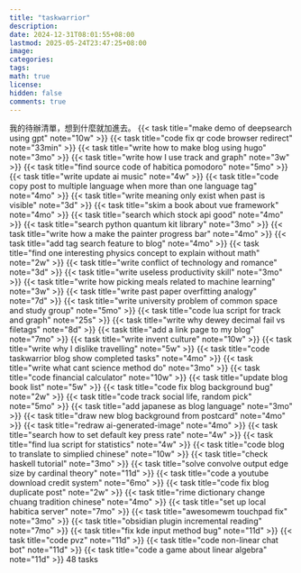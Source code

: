 ```yaml
---
title: "taskwarrior"
description: 
date: 2024-12-31T08:01:55+08:00
lastmod: 2025-05-24T23:47:25+08:00
image: 
categories: 
tags: 
math: true
license: 
hidden: false
comments: true
---
```


我的待辦清單，想到什麼就加進去。
{{< task title="make demo of deepsearch using gpt" note="10w" >}}
{{< task title="code fix qr code browser redirect" note="33min" >}}
{{< task title="write how to make blog using hugo" note="3mo" >}}
{{< task title="write how I use track and graph" note="3w" >}}
{{< task title="find source code of habitica pomodoro" note="5mo" >}}
{{< task title="write update ai music" note="4w" >}}
{{< task title="code copy post to multiple language when more than one language tag" note="4mo" >}}
{{< task title="write meaning only exist when past is visible" note="3d" >}}
{{< task title="skim a book about vue framework" note="4mo" >}}
{{< task title="search which stock api good" note="4mo" >}}
{{< task title="search python quantum kit library" note="3mo" >}}
{{< task title="write how a make the painter progress bar" note="4mo" >}}
{{< task title="add tag search feature to blog" note="4mo" >}}
{{< task title="find one interesting physics concept to explain without math" note="2w" >}}
{{< task title="write conflict of technology and romance" note="3d" >}}
{{< task title="write useless productivity skill" note="3mo" >}}
{{< task title="write how picking meals related to machine learning" note="3w" >}}
{{< task title="write past paper overfitting analogy" note="7d" >}}
{{< task title="write university problem of common space and study group" note="5mo" >}}
{{< task title="code lua script for track and graph" note="25s" >}}
{{< task title="write why dewey decimal fail vs filetags" note="8d" >}}
{{< task title="add a link page to my blog" note="7mo" >}}
{{< task title="write invent culture" note="10w" >}}
{{< task title="write why I dislike travelling" note="5w" >}}
{{< task title="code taskwarrior blog show completed tasks" note="4mo" >}}
{{< task title="write what cant science method do" note="3mo" >}}
{{< task title="code financial calculator" note="10w" >}}
{{< task title="update blog book list" note="5w" >}}
{{< task title="code fix blog background bug" note="2w" >}}
{{< task title="code track social life, random pick" note="5mo" >}}
{{< task title="add japanese as blog language" note="3mo" >}}
{{< task title="draw new blog background from postcard" note="4mo" >}}
{{< task title="redraw ai-generated-image" note="4mo" >}}
{{< task title="search how to set default key press rate" note="4w" >}}
{{< task title="find lua script for statistics" note="4w" >}}
{{< task title="code blog to translate to simplied chinese" note="10w" >}}
{{< task title="check haskell tutorial" note="3mo" >}}
{{< task title="solve convolve output edge size by cardinal theory" note="11d" >}}
{{< task title="code a youtube download credit system" note="6mo" >}}
{{< task title="code fix blog duplicate post" note="2w" >}}
{{< task title="rime dictionary change chuang tradition chinese" note="4mo" >}}
{{< task title="set up local habitica server" note="7mo" >}}
{{< task title="awesomewm touchpad fix" note="3mo" >}}
{{< task title="obsidian plugin incremental reading" note="7mo" >}}
{{< task title="fix kde input method bug" note="11d" >}}
{{< task title="code pvz" note="11d" >}}
{{< task title="code non-linear chat bot" note="11d" >}}
{{< task title="code a game about linear algebra" note="11d" >}}
48 tasks